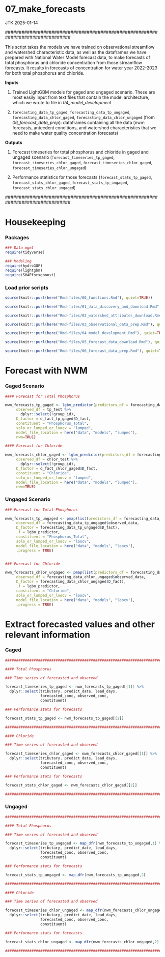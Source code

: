 07_make_forecasts
================
JTK
2025-01-14

################################################################################ 

This script takes the models we have trained on observational streamflow
and watershed characteristic data, as well as the dataframes we have
prepared with National Water Model forecast data, to make forecasts of
total phosphorus and chloride concentration from those streamflow
forecasts. It results in forecasts of concentration for water year
2022-2023 for both total phosphorus and chloride.

**Inputs**

1)  Trained LightGBM models for gaged and ungaged scenario. These are
    most easily input from text files that contain the model
    architecture, which we wrote to file in *04_model_development*

2)  `forecasting_data_tp_gaged`, `forecasting_data_tp_ungaged`,
    `forecasting_data_chlor_gaged`, `forecasting_data_chlor_ungaged`
    (from *06_forecast_data_prep*): dataframes containing all the data
    (nwm forecasts, antecdent conditions, and watershed characteristics
    that we need to make water quality concentration forecasts)

**Outputs**

1)  Forecast timeseries for total phosphorus and chloride in gaged and
    ungaged scenario (`forecast_timeseries_tp_gaged`,
    `forecast_timeseries_chlor_gaged`,
    `forecast_timeseries_chlor_gaged`,
    `forecast_timeseries_chlor_ungaged`)

2)  Performance statistics for those forecasts
    (`forecast_stats_tp_gaged`, `forecast_stats_chlor_gaged`,
    `forecast_stats_tp_ungaged`, `forecast_stats_chlor_ungaged`)

################################################################################ 

# Housekeeping

### Packages

``` r
### Data mgmt
require(tidyverse)

### Modeling
require(hydroGOF)
require(lightgbm)
require(SHAPforxgboost)
```

### Load prior scripts

``` r
source(knitr::purl(here("Rmd-files/00_functions.Rmd"), quiet=TRUE))

source(knitr::purl(here("Rmd-files/01_data_discovery_and_download.Rmd"), quiet=TRUE))

source(knitr::purl(here("Rmd-files/02_watershed_attributes_download.Rmd"), quiet=TRUE))

source(knitr::purl(here("Rmd-files/03_observational_data_prep.Rmd"), quiet=TRUE))

source(knitr::purl(here("Rmd-files/04_model_development.Rmd"), quiet=TRUE))

source(knitr::purl(here("Rmd-files/05_forecast_data_download.Rmd"), quiet=TRUE))

source(knitr::purl(here("Rmd-files/06_forecast_data_prep.Rmd"), quiet=TRUE))
```

# Forecast with NWM

### Gaged Scenario

``` r
#### Forecast for Total Phosphorus

nwm_forecasts_tp_gaged <- lgbm_predictor(predictors_df = forecasting_data_tp_gaged, 
     observed_df = tp_test %>%
       dplyr::select(!group_id),
     D_factor = d_fact_tp_gaged$D_fact,
     constituent = "Phosphorus_Total",
     solo_or_lumped_or_loocv = "lumped",
     model_file_location = here("data", "models", "lumped"),
     nwm=TRUE)

#### Forecast for Chloride

nwm_forecasts_chlor_gaged <- lgbm_predictor(predictors_df = forecasting_data_chlor_gaged, 
     observed_df = chlor_test %>%
       dplyr::select(!group_id),
     D_factor = d_fact_chlor_gaged$D_fact,
     constituent = "Chloride",
     solo_or_lumped_or_loocv = "lumped",
     model_file_location = here("data", "models", "lumped"),
     nwm=TRUE)
```

### Ungaged Scenario

``` r
### Forecast for Total Phosphorus

nwm_forecasts_tp_ungaged <- pmap(list(predictors_df = forecasting_data_tp_ungaged$nwm_data, 
     observed_df = forecasting_data_tp_ungaged$observed_data,
     D_factor = forecasting_data_tp_ungaged$D_fact),
     .f = lgbm_predictor,
     constituent = "Phosphorus_Total",
     solo_or_lumped_or_loocv = "loocv",
     model_file_location = here("data", "models", "loocv"),
     .progress = TRUE)


### Forecast for Chloride

nwm_forecasts_chlor_ungaged <- pmap(list(predictors_df = forecasting_data_chlor_ungaged$nwm_data, 
     observed_df = forecasting_data_chlor_ungaged$observed_data,
     D_factor = forecasting_data_chlor_ungaged$D_fact),
     .f = lgbm_predictor,
     constituent = "Chloride",
     solo_or_lumped_or_loocv = "loocv",
     model_file_location = here("data", "models", "loocv"),
     .progress = TRUE)
```

# Extract forecasted values and other relevant information

### Gaged

``` r
################################################################################

#### Total Phosphorus

### Time series of forecasted and observed

forecast_timeseries_tp_gaged <- nwm_forecasts_tp_gaged[[1]] %>%
  dplyr::select(tributary, predict_date, lead_days, 
                forecasted_conc, observed_conc, 
                constituent)

### Performance stats for forecasts

forecast_stats_tp_gaged <- nwm_forecasts_tp_gaged[[2]]

################################################################################

#### Chloride

### Time series of forecasted and observed

forecast_timeseries_chlor_gaged <- nwm_forecasts_chlor_gaged[[1]] %>%
  dplyr::select(tributary, predict_date, lead_days, 
                forecasted_conc, observed_conc, 
                constituent)

### Performance stats for forecasts

forecast_stats_chlor_gaged <- nwm_forecasts_chlor_gaged[[2]]

################################################################################
```

### Ungaged

``` r
################################################################################

#### Total Phosphorus

### Time series of forecasted and observed

forecast_timeseries_tp_ungaged <- map_dfr(nwm_forecasts_tp_ungaged,1) %>%
  dplyr::select(tributary, predict_date, lead_days, 
                forecasted_conc, observed_conc, 
                constituent)

### Performance stats for forecasts

forecast_stats_tp_ungaged <- map_dfr(nwm_forecasts_tp_ungaged,2)

################################################################################

#### Chloride

### Time series of forecasted and observed

forecast_timeseries_chlor_ungaged <- map_dfr(nwm_forecasts_chlor_ungaged,1) %>%
  dplyr::select(tributary, predict_date, lead_days, 
                forecasted_conc, observed_conc, 
                constituent)

### Performance stats for forecasts

forecast_stats_chlor_ungaged <- map_dfr(nwm_forecasts_chlor_ungaged,2)

################################################################################
```
